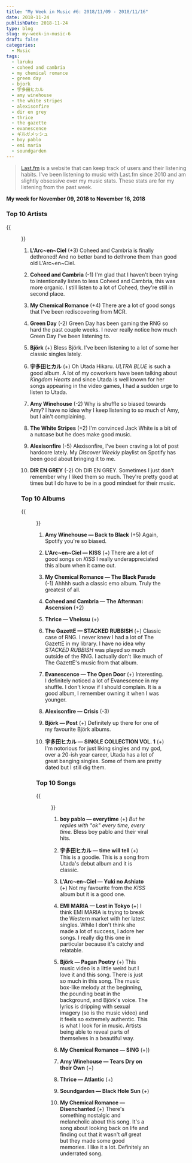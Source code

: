 ```yaml
---
title: "My Week in Music #6: 2018/11/09 - 2018/11/16"
date: 2018-11-24
publishDate: 2018-11-24
type: blog
slug: my-week-in-music-6
draft: false
categories:
  - Music
tags:
  - laruku
  - coheed and cambria
  - my chemical romance
  - green day
  - bjork
  - 宇多田ヒカル
  - amy winehouse
  - the white stripes
  - alexisonfire
  - dir en grey
  - thrice
  - the gazette
  - evanescence
  - ギルガメッシュ
  - boy pablo
  - emi maria
  - soundgarden
---
```


> [Last.fm](https://last.fm/user/edelgrace) is a website that can keep track of users and their listening habits. I've been listening to music with Last.fm since 2010 and am slightly obsessive over my music stats. These stats are for my listening from the past week.

**My week for November 09, 2018 to November 16, 2018**

### Top 10 Artists

{{<figure src="https://res.cloudinary.com/dvozrk6m8/image/upload/v1542471097/top_10_artists_yrakrb.png" title="Top 10 Artists">}}

1. **L'Arc~en~Ciel** (+3)
Coheed and Cambria is finally dethroned! And no better band to dethrone them than good old L'Arc~en~Ciel.

2. **Coheed and Cambria** (-1)
I'm glad that I haven't been trying to intentionally listen to less Coheed and Cambria, this was more organic. I still listen to a lot of Coheed, they're still in second place.

3. **My Chemical Romance** (+4)
There are a lot of good songs that I've been rediscovering from MCR.

4. **Green Day** (-2)
Green Day has been gaming the RNG so hard the past couple weeks. I never really notice how much Green Day I've been listening to.

5. **Björk** (+)
Bless Björk. I've been listening to a lot of some her classic singles lately.

6. **宇多田ヒカル** (+)
Oh Utada Hikaru. *ULTRA BLUE* is such a good album. A lot of my coworkers have been talking about *Kingdom Hearts* and since Utada is well known for her songs appearing in the video games, I had a sudden urge to listen to Utada.

7. **Amy Winehouse** (-2)
Why is shuffle so biased towards Amy? I have no idea why I keep listening to so much of Amy, but I ain't complaining.

8. **The White Stripes** (+2)
I'm convinced Jack White is a bit of a nutcase but he does make good music.

9. **Alexisonfire** (-5)
Alexisonfire, I've been craving a lot of post hardcore lately. My *Discover Weekly* playlist on Spotify has been good about bringing it to me.

10. **DIR EN GREY** (-2)
Oh DIR EN GREY. Sometimes I just don't remember why I liked them so much. They're pretty good at times but I do have to be in a good mindset for their music.

### Top 10 Albums

{{<figure src="https://res.cloudinary.com/dvozrk6m8/image/upload/v1542471097/top_10_albums_vh2bfx.png" title="Top 10 Albums">}}

1. **Amy Winehouse — Back to Black** (+5)
Again, Spotify you're so biased.

2. **L'Arc~en~Ciel — KISS** (+)
There are a lot of good songs on *KISS* I really underappreciated this album when it came out.

3. **My Chemical Romance — The Black Parade** (-1)
Ahhhh such a classic emo album. Truly the greatest of all.

4. **Coheed and Cambria — The Afterman: Ascension** (+2)

5. **Thrice — Vheissu** (+)

6. **The GazettE — STACKED RUBBISH** (+)
Classic case of RNG. I never knew I had a lot of The GazettE in my library. I have no idea why *STACKED RUBBISH* was played so much outside of the RNG. I actually don't like much of The GazettE's music from that album.

7. **Evanescence — The Open Door** (+)
Interesting. I definitely noticed a lot of Evanescence in my shuffle. I don't know if I should complain. It is a good album, I remember owning it when I was younger.

8. **Alexisonfire — Crisis** (-3)


9. **Björk — Post** (+)
Definitely up there for one of my favourite Björk albums.

10. **宇多田ヒカル — SINGLE COLLECTION VOL. 1** (+)
I'm notorious for just liking singles and my god, over a 20-ish year career, Utada has a lot of great banging singles. Some of them are pretty dated but I still dig them.

### Top 10 Songs

{{<figure src="https://res.cloudinary.com/dvozrk6m8/image/upload/v1542471098/top_10_songs_n8aidm.png" title="Top 10 songs">}}

1. **boy pablo — everytime** (+)
*But he replies with "ok" every time, every time.* Bless boy pablo and their viral hits.

2. **宇多田ヒカル — time will tell** (+)
This is a goodie. This is a song from Utada's debut album and it is classic.

3. **L'Arc~en~Ciel — Yuki no Ashiato** (+)
Not my favourite from the *KISS* album but it is a good one.

4. **EMI MARIA — Lost in Tokyo** (+)
I think EMI MARIA is trying to break the Western market with her latest singles. While I don't think she made a lot of success, I adore her songs. I really dig this one in particular because it's catchy and relatable.

5. **Björk — Pagan Poetry** (+)
This music video is a little weird but I love it and this song. There is just so much in this song. The music box-like melody at the beginning, the pounding beat in the background, and Björk's voice. The lyrics is dripping with sexual imagery (so is the music video) and it feels so extremely authentic. This is what I look for in music. Artists being able to reveal parts of themselves in a beautiful way.

6. **My Chemical Romance — SING** (+))


7. **Amy Winehouse — Tears Dry on their Own** (+)


8. **Thrice — Atlantic** (+)


9. **Soundgarden — Black Hole Sun** (+)


10. **My Chemical Romance — Disenchanted** (+)
There's something nostalgic and melancholic about this song. It's a song about looking back on life and finding out that it wasn't *all* great but they made some good memories. I like it a lot. Definitely an underrated song.
